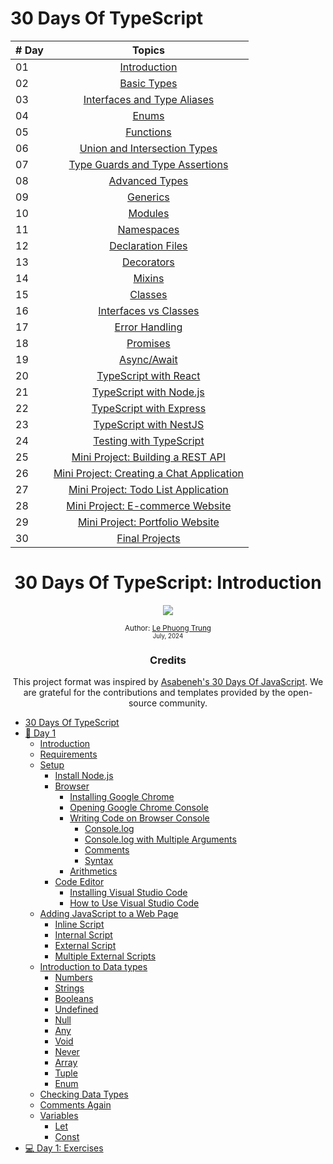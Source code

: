 # 30 Days Of TypeScript


| # Day |                                                                  Topics                                                                   |
| ----- | :---------------------------------------------------------------------------------------------------------------------------------------: |
| 01    |                                                           [Introduction](./readMe.md)                                                      |
| 02    |                                             [Basic Types](./02_Day_Basic_types/02_day_basic_types.md)                                      |
| 03    |                                       [Interfaces and Type Aliases](./03_Day_Interfaces/03_day_interfaces.md)                               |
| 04    |                                              [Enums](./04_Day_Enums/04_day_enums.md)                                                       |
| 05    |                                              [Functions](./05_Day_Functions/05_day_functions.md)                                           |
| 06    |                                          [Union and Intersection Types](./06_Day_Union_intersection/06_day_union_intersection.md)           |
| 07    |                                        [Type Guards and Type Assertions](./07_Day_Type_guards/07_day_type_guards.md)                        |
| 08    |                                        [Advanced Types](./08_Day_Advanced_types/08_day_advanced_types.md)                                   |
| 09    |                                            [Generics](./09_Day_Generics/09_day_generics.md)                                                |
| 10    |                                              [Modules](./10_Day_Modules/10_day_modules.md)                                                 |
| 11    |                                           [Namespaces](./11_Day_Namespaces/11_day_namespaces.md)                                           |
| 12    |                                      [Declaration Files](./12_Day_Declaration_files/12_day_declaration_files.md)                            |
| 13    |                                       [Decorators](./13_Day_Decorators/13_day_decorators.md)                                               |
| 14    |                                             [Mixins](./14_Day_Mixins/14_day_mixins.md)                                                     |
| 15    |                                                [Classes](./15_Day_Classes/15_day_classes.md)                                               |
| 16    |                                             [Interfaces vs Classes](./16_Day_Interfaces_vs_classes/16_day_interfaces_vs_classes.md)        |
| 17    |                                   [Error Handling](./17_Day_Error_handling/17_day_error_handling.md)                                       |
| 18    |                                             [Promises](./18_Day_Promises/18_day_promises.md)                                               |
| 19    |                                               [Async/Await](./19_Day_Async_await/19_day_async_await.md)                                    |
| 20    |                                  [TypeScript with React](./20_Day_TypeScript_with_React/20_day_typeScript_with_React.md)                   |
| 21    |                                 [TypeScript with Node.js](./21_Day_TypeScript_with_Node/21_day_typeScript_with_Node.md)                    |
| 22    |                           [TypeScript with Express](./22_Day_TypeScript_with_Express/22_day_typeScript_with_Express.md)                    |
| 23    |                                  [TypeScript with NestJS](./23_Day_TypeScript_with_NestJS/23_day_typeScript_with_NestJS.md)                |
| 24    |                          [Testing with TypeScript](./24_Day_Testing_with_TypeScript/24_day_testing_with_TypeScript.md)                     |
| 25    |       [Mini Project: Building a REST API](./25_Day_Mini_project_REST_API/25_day_mini_project_REST_API.md)                                  |
| 26    | [Mini Project: Creating a Chat Application](./26_Day_Mini_project_chat_app/26_day_mini_project_chat_app.md)                                |
| 27    |        [Mini Project: Todo List Application](./27_Day_Mini_project_todo_list/27_day_mini_project_todo_list.md)                             |
| 28    | [Mini Project: E-commerce Website](./28_Day_Mini_project_ecommerce/28_day_mini_project_ecommerce.md)                                       |
| 29    |    [Mini Project: Portfolio Website](./29_Day_Mini_project_portfolio/29_day_mini_project_portfolio.md)                                     |
| 30    |                      [Final Projects](./30_Day_Final_project/30_day_final_project.md)                                                      |

<div align="center">
  <h1> 30 Days Of TypeScript: Introduction</h1>
  <a class="header-badge" target="_blank" href="https://www.linkedin.com/in/lephuongtrung/">
  <img src="https://img.shields.io/badge/style--5eba00.svg?label=LinkedIn&logo=linkedin&style=social">
  </a>


<sub>Author:
<a href="https://www.linkedin.com/in/lephuongtrung/" target="_blank">Le Phuong Trung</a><br>
<small> July, 2024</small>
</sub>
### Credits
This project format was inspired by [Asabeneh's 30 Days Of JavaScript](https://github.com/Asabeneh/30-Days-Of-JavaScript). We are grateful for the contributions and templates provided by the open-source community.
</div>


- [30 Days Of TypeScript](#30-days-of-typescript)
- [📔 Day 1](#-day-1)
	- [Introduction](#introduction)
	- [Requirements](#requirements)
	- [Setup](#setup)
		- [Install Node.js](#install-nodejs)
		- [Browser](#browser)
			- [Installing Google Chrome](#installing-google-chrome)
			- [Opening Google Chrome Console](#opening-google-chrome-console)
			- [Writing Code on Browser Console](#writing-code-on-browser-console)
				- [Console.log](#consolelog)
				- [Console.log with Multiple Arguments](#consolelog-with-multiple-arguments)
				- [Comments](#comments)
				- [Syntax](#syntax)
			- [Arithmetics](#arithmetics)
		- [Code Editor](#code-editor)
			- [Installing Visual Studio Code](#installing-visual-studio-code)
			- [How to Use Visual Studio Code](#how-to-use-visual-studio-code)
	- [Adding JavaScript to a Web Page](#adding-javascript-to-a-web-page)
		- [Inline Script](#inline-script)
		- [Internal Script](#internal-script)
		- [External Script](#external-script)
		- [Multiple External Scripts](#multiple-external-scripts)
	- [Introduction to Data types](#introduction-to-data-types)
		- [Numbers](#numbers)
		- [Strings](#strings)
		- [Booleans](#booleans)
		- [Undefined](#undefined)
		- [Null](#null)
		- [Any](#any)
		- [Void](#void)
		- [Never](#never)
		- [Array](#array)
		- [Tuple](#tuple)
		- [Enum](#enum)
	- [Checking Data Types](#checking-data-types)
	- [Comments Again](#comments-again)
	- [Variables](#variables)
		- [Let](#let)
		- [Const](#const)
- [💻 Day 1: Exercises](#-day-1-exercises)

